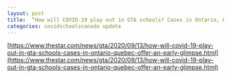```yaml
---
layout: post
title:  “How will COVID-19 play out in GTA schools? Cases in Ontario, Quebec offer an early glimpse”
categories: covidschoolscanada update
---
```


[https://www.thestar.com/news/gta/2020/09/13/how-will-covid-19-play-out-in-gta-schools-cases-in-ontario-quebec-offer-an-early-glimpse.html](https://www.thestar.com/news/gta/2020/09/13/how-will-covid-19-play-out-in-gta-schools-cases-in-ontario-quebec-offer-an-early-glimpse.html)